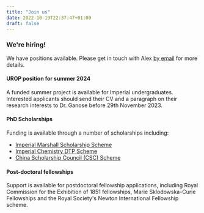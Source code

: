 ```yaml
---
title: "Join us"
date: 2022-10-19T22:37:47+01:00
draft: false
---
```


<div class="banner">
<div class="banner-inner">

### We're hiring!

We have positions available. Please get in touch with Alex [by email](mailto:a.ganose@imperial.ac.uk) for more details.

#### UROP position for summer 2024

A funded summer project is available for Imperial undergraduates.
Interested applicants should send their CV and a paragraph on their research interests to Dr. Ganose before 29th November 2023.

#### PhD Scholarships

Funding is available through a number of scholarships including:

- [Imperial Marshall Scholarship Scheme](https://www.imperial.ac.uk/study/fees-and-funding/postgraduate-taught/grants-scholarships/international-scholarship-collaborations/ims/)
- [Imperial Chemistry DTP Scheme](https://www.imperial.ac.uk/chemistry/postgraduate/phd/phd-studentships/)
- [China Scholarship Council (CSC) Scheme](https://www.imperial.ac.uk/study/fees-and-funding/postgraduate-taught/grants-scholarships/international-scholarship-collaborations/csc/)

#### Post-doctoral fellowships

Support is available for postdoctoral fellowship applications, including Royal Commission for the Exhibition of 1851 fellowships, Marie Sklodowska-Curie Fellowships and the Royal Society's Newton International Fellowship scheme.

</div>
</div>
